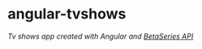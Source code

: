 # angular-tvshows

*Tv shows app created with Angular and [BetaSeries API](//www.betaseries.com/api/docs)*
